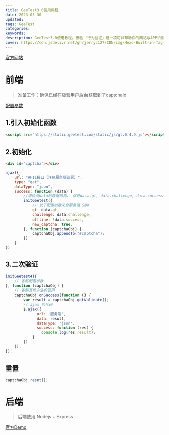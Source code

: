 ```yaml
---
title: GeeTest3.0使用教程
date: 2023-03-30
updated: 
tags: GeeTest
categories:
keywords: 
description: GeeTest3.0使用教程。极验「行为验证」是一项可以帮助你的网站与APP识别与拦截机器程序批量自动化操作的SaaS应用。它是由极验开发的新一代人机验证产品，它不基于传统“问题-答案”的检测模式，而是通过利用深度学习对验证过程中产生的行为数据进行高维分析，发现人机行为模式与行为特征的差异，更加精准地区分人机行为。
cover: https://cdn.jsdelivr.net/gh/jerryc127/CDN/img/Hexo-Built-in-Tag-Plugins-COVER.png
---
```


[官方网站](https://www.geetest.com/Sensebot)

# 前端

> 准备工作：确保已经在极验用户后台获取到了captchaId

[配置参数](https://docs.geetest.com/gt4/apirefer/api/web/#%E9%85%8D%E7%BD%AE%E5%8F%82%E6%95%B0)

## 1.引入初始化函数

```html
<script src="https://static.geetest.com/static/js/gt.0.4.9.js"></script>
```

## 2.初始化
```html
<div id="captcha"></div>
```


```javascript
ajax({
    url: "API1接口（详见服务端部署）",
    type: "get",
    dataType: "json",
    success: function (data) {
        //请检测data的数据结构， 保证data.gt, data.challenge, data.success有值
        initGeetest({
            // 以下配置参数来自服务端 SDK
            gt: data.gt,
            challenge: data.challenge,
            offline: !data.success,
            new_captcha: true,
        }, function (captchaObj) {
            captchaObj.appendTo("#captcha");
        })
    }
})
```

## 3.二次验证
```js
initGeetest4({
    // 省略配置参数
}, function (captchaObj) {
    // 省略其他方法的调用
    captchaObj.onSuccess(function () {
        var result = captchaObj.getValidate();
        // ajax 伪代码
        $.ajax({
              url: '服务端',
              data: result,
              dataType: 'json',
              success: function (res) {
                console.log(res.result);
            }
        })
    });
});
```

## 重置

```js
captchaObj.reset();
```

# 后端

> 后端使用 Nodejs + Express

[官方Demo](https://github.com/GeeTeam/gt3-server-node-express-bypass)
